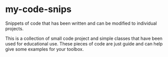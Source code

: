 # my-code-snips
Snippets of code that has been written and can be modified to individual projects.

This is a collection of small code project and simple classes that have been used for educational use.  These pieces of code are just guide and can help give some examples for your toolbox.
